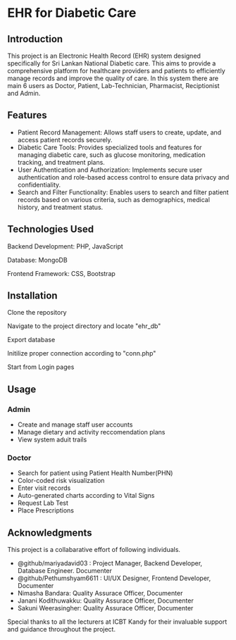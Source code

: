 # EHR for Diabetic Care

## Introduction
This project is an Electronic Health Record (EHR) system designed specifically for Sri Lankan National Diabetic care. 
This aims to provide a comprehensive platform for healthcare providers and patients to efficiently manage records and improve the quality of care.
In this system there are main 6 users as Doctor, Patient, Lab-Technician, Pharmacist, Reciptionist and Admin. 

## Features
- Patient Record Management: Allows staff users to create, update, and access patient records securely.
- Diabetic Care Tools: Provides specialized tools and features for managing diabetic care, such as glucose monitoring, medication tracking, and treatment plans.
- User Authentication and Authorization: Implements secure user authentication and role-based access control to ensure data privacy and confidentiality.
- Search and Filter Functionality: Enables users to search and filter patient records based on various criteria, such as demographics, medical history, and treatment status.

## Technologies Used
Backend Development: PHP, JavaScript

Database: MongoDB

Frontend Framework: CSS, Bootstrap

## Installation
Clone the repository

Navigate to the project directory and locate "ehr_db"

Export database

Initilize proper connection according to "conn.php"

Start from Login pages

## Usage
### Admin 
- Create and manage staff user accounts
- Manage dietary and activity reccomendation plans
- View system aduit trails

### Doctor
- Search for patient using Patient Health Number(PHN)
- Color-coded risk visualization
- Enter visit records
- Auto-generated charts according to Vital Signs
- Request Lab Test
- Place Prescriptions


## Acknowledgments
This project is a collabarative effort of following individuals.

- @github/mariyadavid03 : Project Manager, Backend Developer, Database Engineer. Documenter
- @github/Pethumshyam6611 : UI/UX Designer, Frontend Developer, Documenter
- Nimasha Bandara: Quality Assurace Officer, Documenter
- Janani Kodithuwakku: Quality Assurace Officer, Documenter
- Sakuni Weerasingher: Quality Assurace Officer, Documenter

Special thanks to all the lecturers at ICBT Kandy for their invaluable support and guidance throughout the project.
